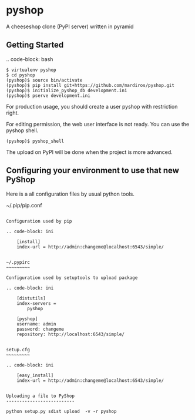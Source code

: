 pyshop
======

A cheeseshop clone (PyPI server) written in pyramid


Getting Started
---------------

.. code-block: bash

    $ virtualenv pyshop
    $ cd pyshop
    (pyshop)$ source bin/activate
    (pyshop)$ pip install git+https://github.com/mardiros/pyshop.git
    (pyshop)$ initialize_pyshop_db development.ini
    (pyshop)$ pserve development.ini


For production usage, you should create a user pyshop
with restriction right.

For editing permission, the web user interface is not ready.
You can use the pyshop shell.

    (pyshop)$ pyshop_shell


The upload on PyPI will be done when the project is more advanced.


Configuring your environment to use that new PyShop
---------------------------------------------------

Here is a all configuration files by usual python tools.


~/.pip/pip.conf
~~~~~~~~~~~~~~~

Configuration used by pip

.. code-block: ini

    [install]
    index-url = http://admin:changeme@localhost:6543/simple/


~/.pypirc
~~~~~~~~~

Configuration used by setuptools to upload package

.. code-block: ini

    [distutils]
    index-servers =
        pyshop

    [pyshop]
    username: admin
    password: changeme
    repository: http://localhost:6543/simple/


setup.cfg
~~~~~~~~~

.. code-block: ini

    [easy_install]
    index-url = http://admin:changeme@localhost:6543/simple/


Uploading a file to PyShop
--------------------------

python setup.py sdist upload  -v -r pyshop

